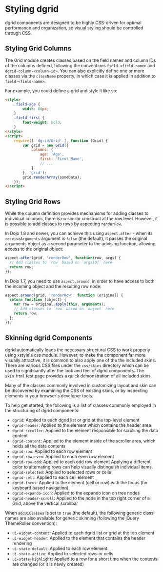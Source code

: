 # Styling dgrid

dgrid components are designed to be highly CSS-driven for optimal performance and
organization, so visual styling should be controlled through CSS.

## Styling Grid Columns

The Grid module creates classes based on the field names and column IDs of the columns
defined, following the conventions `field-<field-name>` and `dgrid-column-<column-id>`.
You can also explicitly define one or more classes via the `className` property,
in which case it is applied in addition to `field-<field-name>`.

For example, you could define a grid and style it like so:

```html
<style>
    .field-age {
        width: 80px;
    }
    .field-first {
        font-weight: bold;
    }
</style>
<script>
    require([ 'dgrid/Grid' ], function (Grid) {
        var grid = new Grid({
            columns: {
                age: 'Age',
                first: 'First Name',
                // ...
            }
        }, 'grid');
        grid.renderArray(someData);
    });
</script>
```

## Styling Grid Rows

While the column definition provides mechanisms for adding classes to individual
columns, there is no similar construct at the row level.  However, it is possible
to add classes to rows by aspecting `renderRow`.

In Dojo 1.8 and newer, you can achieve this using `aspect.after` - when its
`receiveArguments` argument is `false` (the default), it passes the original
arguments object as a second parameter to the advising function, allowing access
to the original object:

```js
aspect.after(grid, 'renderRow', function(row, args) {
  // Add classes to `row` based on `args[0]` here
  return row;
});
```

In Dojo 1.7, you need to use `aspect.around`, in order to have access to both the
incoming object and the resulting row node:

```js
aspect.around(grid, 'renderRow', function (original) {
  return function (object) {
    var row = original.apply(this, arguments);
    // Add classes to `row` based on `object` here
    return row;
  };
});
```

## Skinning dgrid Components

dgrid automatically loads the necessary structural CSS to work properly using
xstyle's css module.  However, to make the component far more visually attractive,
it is common to also apply one of the the included skins.  There are various
CSS files under the `css/skins` directory which can be used to significantly
alter the look and feel of dgrid components.  The `skin.html` test page provides
a quick demonstration of all included skins.

Many of the classes commonly involved in customizing layout and skin can be discovered
by examining the CSS of existing skins, or by inspecting elements in your browser's
developer tools.

To help get started, the following is a list of classes commonly employed in the
structuring of dgrid components:

* `dgrid`: Applied to each dgrid list or grid at the top-level element
* `dgrid-header`: Applied to the element which contains the header area
* `dgrid-scroller`: Applied to the element responsible for scrolling the data content
* `dgrid-content`: Applied to the element inside of the scroller area,
  which holds all the data contents
* `dgrid-row`: Applied to each row element
* `dgrid-row-even`: Applied to each even row element
* `dgrid-row-odd`: Applied to each odd row element
  Applying a different color to alternating rows can help visually distinguish individual items.
* `dgrid-selected`: Applied to selected rows or cells
* `dgrid-cell`: Applied to each cell element
* `dgrid-focus`: Applied to the element (cell or row) with the focus (for keyboard based navigation)
* `dgrid-expando-icon`: Applied to the expando icon on tree nodes
* `dgrid-header-scroll`: Applied to the node in the top right corner of a Grid,
  above the vertical scrollbar

When `addUiClasses` is set to `true` (the default), the following generic class
names are also available for generic skinning (following the jQuery ThemeRoller convention):

* `ui-widget-content`: Applied to each dgrid list or grid at the top element
* `ui-widget-header`: Applied to the element that contains the header rendering
* `ui-state-default`: Applied to each row element
* `ui-state-active`: Applied to selected rows or cells
* `ui-state-highlight`: Applied to a row for a short time when the contents are changed (or it is newly created)